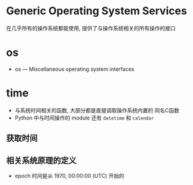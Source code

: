 # Generic Operating System Services

在几乎所有的操作系统都能使用, 提供了与操作系统相关的所有操作的接口  

# os

* os — Miscellaneous operating system interfaces




# time

* 与系统时间相关的函数, 大部分都是直接调取操作系统内置的 同名C函数  
* Python 中与时间操作的 module 还有 `datetime` 和 `calendar`

## 获取时间



## 相关系统原理的定义

* epoch 时间是从 1970, 00:00:00 (UTC) 开始的

